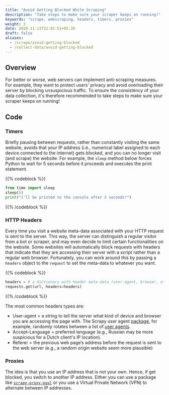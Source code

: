 ```yaml
---
title: "Avoid Getting Blocked While Scraping"
description: "Take steps to make sure your scraper keeps on running!"
keywords: "scrape, webscraping, headers, timers, proxies"
weight: 3
date: 2020-11-11T22:02:51+05:30
draft: false
aliases:
  - /scrape/avoid-getting-blocked
  - /collect-data/avoid-getting-blocked
---
```


## Overview
For better or worse, web servers can implement anti-scraping measures. For example, they want to protect users' privacy and avoid overloading their server by blocking unsuspicious traffic. To ensure the consistency of your data collection, it's therefore recommended to take steps to make sure your scraper keeps on running!

## Code

### Timers
Briefly pausing between requests, rather than constantly visiting the same website, avoids that your IP address (i.e., numerical label assigned to each device connected to the internet) gets blocked, and you can no longer visit (and scrape) the website. For example, the `sleep` method below forces Python to wait for 5 seconds before it proceeds and executes the print statement. 

{{% codeblock %}}
```Python
from time import sleep
sleep(5)
print("I'll be printed to the console after 5 seconds!")
```
{{% /codeblock %}}


### HTTP Headers
Every time you visit a website meta-data associated with your HTTP request is sent to the server. This way, the server can distinguish a regular visitor from a bot or scraper, and may even decide to limit certain functionalities on the website. Some websites will automatically block requests with headers that indicate that they are accessing their server with a script rather than a regular web browser. Fortunately, you can work around this by passing a `headers` object to the `request` to set the meta-data to whatever you want. 

{{% codeblock %}}
```Python
headers = # a dictionary with header meta-data (user-agent, browser, etc.)
requests.get(url, headers=headers)
```
{{% /codeblock %}}

The most common headers types are: 
* User-agent =  a string to tell the server what kind of device and browser you are accessing the page with. The Scrapy user agent [package](https://pypi.org/project/scrapy-user-agents/), for example, randomly rotates between a list of [user agents](https://developers.whatismybrowser.com/useragents/explore/software_name/googlebot/).
* Accept-Language = preferred language (e.g., Russian may be more suspicious for a Dutch client's IP location). 
* Referer = the previous web page’s address before the request is sent to the web server (e.g., a random origin website seem more plausible)


### Proxies
The idea is that you use an IP address that is not your own. Hence, if get blocked, you switch to another IP address. Either you can use a package like [`scrapy-proxy-pool`](https://github.com/rejoiceinhope/scrapy-proxy-pool) or you use a Virtual Private Network (VPN) to alternate between IP addresses.

